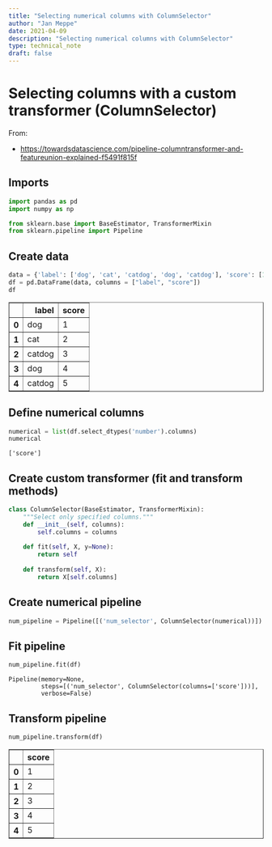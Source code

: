 ```yaml
---
title: "Selecting numerical columns with ColumnSelector"
author: "Jan Meppe"
date: 2021-04-09
description: "Selecting numerical columns with ColumnSelector"
type: technical_note
draft: false
---
```

# Selecting columns with a custom transformer (ColumnSelector)

From: 
* https://towardsdatascience.com/pipeline-columntransformer-and-featureunion-explained-f5491f815f

## Imports


```python
import pandas as pd
import numpy as np

from sklearn.base import BaseEstimator, TransformerMixin
from sklearn.pipeline import Pipeline
```

## Create  data


```python
data = {'label': ['dog', 'cat', 'catdog', 'dog', 'catdog'], 'score': [1, 2, 3, 4, 5]}
df = pd.DataFrame(data, columns = ["label", "score"])
df
```




<div>
<style scoped>
    .dataframe tbody tr th:only-of-type {
        vertical-align: middle;
    }

    .dataframe tbody tr th {
        vertical-align: top;
    }

    .dataframe thead th {
        text-align: right;
    }
</style>
<table border="1" class="dataframe">
  <thead>
    <tr style="text-align: right;">
      <th></th>
      <th>label</th>
      <th>score</th>
    </tr>
  </thead>
  <tbody>
    <tr>
      <th>0</th>
      <td>dog</td>
      <td>1</td>
    </tr>
    <tr>
      <th>1</th>
      <td>cat</td>
      <td>2</td>
    </tr>
    <tr>
      <th>2</th>
      <td>catdog</td>
      <td>3</td>
    </tr>
    <tr>
      <th>3</th>
      <td>dog</td>
      <td>4</td>
    </tr>
    <tr>
      <th>4</th>
      <td>catdog</td>
      <td>5</td>
    </tr>
  </tbody>
</table>
</div>



## Define numerical columns


```python
numerical = list(df.select_dtypes('number').columns)
numerical
```




    ['score']



## Create custom transformer (fit and transform methods)


```python
class ColumnSelector(BaseEstimator, TransformerMixin):
    """Select only specified columns."""
    def __init__(self, columns):
        self.columns = columns
        
    def fit(self, X, y=None):
        return self
    
    def transform(self, X):
        return X[self.columns]
```

## Create numerical pipeline


```python
num_pipeline = Pipeline([('num_selector', ColumnSelector(numerical))])
```

## Fit pipeline


```python
num_pipeline.fit(df)
```




    Pipeline(memory=None,
             steps=[('num_selector', ColumnSelector(columns=['score']))],
             verbose=False)



## Transform pipeline


```python
num_pipeline.transform(df)
```




<div>
<style scoped>
    .dataframe tbody tr th:only-of-type {
        vertical-align: middle;
    }

    .dataframe tbody tr th {
        vertical-align: top;
    }

    .dataframe thead th {
        text-align: right;
    }
</style>
<table border="1" class="dataframe">
  <thead>
    <tr style="text-align: right;">
      <th></th>
      <th>score</th>
    </tr>
  </thead>
  <tbody>
    <tr>
      <th>0</th>
      <td>1</td>
    </tr>
    <tr>
      <th>1</th>
      <td>2</td>
    </tr>
    <tr>
      <th>2</th>
      <td>3</td>
    </tr>
    <tr>
      <th>3</th>
      <td>4</td>
    </tr>
    <tr>
      <th>4</th>
      <td>5</td>
    </tr>
  </tbody>
</table>
</div>


